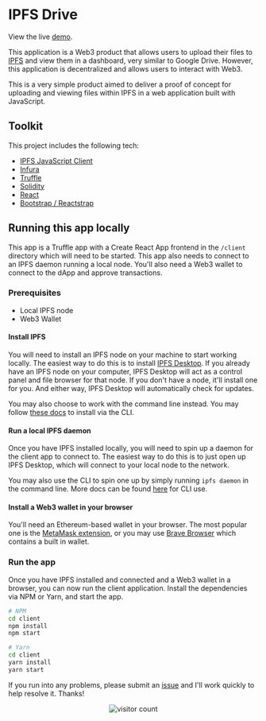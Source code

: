 # IPFS Drive

View the live [demo](https://drive.dco.dev).

This application is a Web3 product that allows users to upload their files to [IPFS](https://ipfs.io/) and view them in a dashboard, very similar to Google Drive. However, this application is decentralized and allows users to interact with Web3.

This is a very simple product aimed to deliver a proof of concept for uploading and viewing files within IPFS in a web application built with JavaScript.

## Toolkit

This project includes the following tech:

- [IPFS JavaScript Client](https://js.ipfs.io/)
- [Infura](https://infura.io)
- [Truffle](https://trufflesuite.com/)
- [Solidity](https://soliditylang.org/)
- [React](https://reactjs.org/)
- [Bootstrap / Reactstrap](https://getbootstrap.com/)

## Running this app locally

This app is a Truffle app with a Create React App frontend in the `/client` directory which will need to be started.  This app also needs to connect to an IPFS daemon running a local node.  You'll also need a Web3 wallet to connect to the dApp and approve transactions.

### Prerequisites

- Local IPFS node
- Web3 Wallet

#### Install IPFS

You will need to install an IPFS node on your machine to start working locally. The easiest way to do this is to install [IPFS Desktop](https://docs.ipfs.io/install/ipfs-desktop/). If you already have an IPFS node on your computer, IPFS Desktop will act as a control panel and file browser for that node. If you don't have a node, it'll install one for you. And either way, IPFS Desktop will automatically check for updates.

You may also choose to work with the command line instead. You may follow [these docs](https://docs.ipfs.io/install/command-line/#system-requirements) to install via the CLI.

#### Run a local IPFS daemon

Once you have IPFS installed locally, you will need to spin up a daemon for the client app to connect to. The easiest way to do this is to just open up IPFS Desktop, which will connect to your local node to the network.

You may also use the CLI to spin one up by simply running `ipfs daemon` in the command line.  More docs can be found [here](https://docs.ipfs.io/how-to/command-line-quick-start/#take-your-node-online) for CLI use.

#### Install a Web3 wallet in your browser

You'll need an Ethereum-based wallet in your browser. The most popular one is the [MetaMask extension](https://metamask.io/download/), or you may use [Brave Browser](https://brave.com/) which contains a built in wallet.

### Run the app

Once you have IPFS installed and connected and a Web3 wallet in a browser, you can now run the client application. Install the dependencies via NPM or Yarn, and start the app.

```sh
# NPM
cd client
npm install
npm start

# Yarn
cd client
yarn install
yarn start
```

If you run into any problems, please submit an [issue](https://github.com/drewcook/dapp-ipfs-drive/issues/new) and I'll work quickly to help resolve it.  Thanks!

<p align="center">
 <img src="https://visitor-badge.glitch.me/badge?page_id=drewcook.dapp-ipfs-drive" alt="visitor count"/>
</p>
